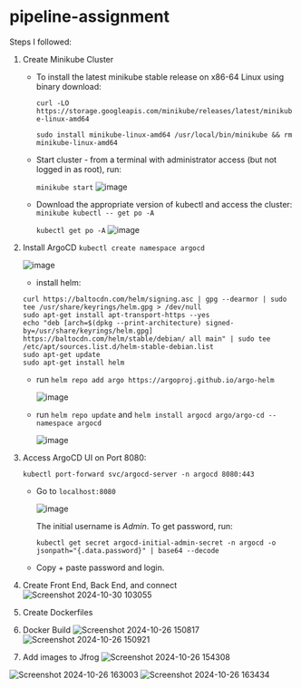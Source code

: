 # pipeline-assignment

Steps I followed:

1. Create Minikube Cluster
   - To install the latest minikube stable release on x86-64 Linux using binary download:
     
     ```curl -LO https://storage.googleapis.com/minikube/releases/latest/minikube-linux-amd64```
     
     ```sudo install minikube-linux-amd64 /usr/local/bin/minikube && rm minikube-linux-amd64```
   - Start cluster - from a terminal with administrator access (but not logged in as root), run:

     ```minikube start```
     ![image](https://github.com/user-attachments/assets/058e95af-2989-491b-bba4-d4e750b4be17)
     
   - Download the appropriate version of kubectl and access the cluster:
     ```minikube kubectl -- get po -A```

     ```kubectl get po -A```
     ![image](https://github.com/user-attachments/assets/3c42bfe8-ea4d-4449-96e9-c9ee1f5956f4)

2. Install ArgoCD
   ```kubectl create namespace argocd```
   
   ![image](https://github.com/user-attachments/assets/7f7585fb-1cd3-414c-87b2-32ee1a04d86b)

   - install helm:

   ```
   curl https://baltocdn.com/helm/signing.asc | gpg --dearmor | sudo tee /usr/share/keyrings/helm.gpg > /dev/null
   sudo apt-get install apt-transport-https --yes
   echo "deb [arch=$(dpkg --print-architecture) signed-by=/usr/share/keyrings/helm.gpg] https://baltocdn.com/helm/stable/debian/ all main" | sudo tee /etc/apt/sources.list.d/helm-stable-debian.list
   sudo apt-get update
   sudo apt-get install helm
   ```

   - run ```helm repo add argo https://argoproj.github.io/argo-helm```
     
     ![image](https://github.com/user-attachments/assets/d23f1dd2-2a6a-4002-b27f-12f2cd8e78fc)
  
   - run ```helm repo update``` and ```helm install argocd argo/argo-cd --namespace argocd```

     ![image](https://github.com/user-attachments/assets/ed6d03fd-13ed-4184-872b-e650b5e402f8)
     
3. Access ArgoCD UI on Port 8080:
   
   ```kubectl port-forward svc/argocd-server -n argocd 8080:443```

   - Go to ```localhost:8080```
  
     ![image](https://github.com/user-attachments/assets/1ee5c58d-345f-4a3a-8cae-07dbffe7c934)

     The initial username is _Admin_. To get password, run:
     
     ```kubectl get secret argocd-initial-admin-secret -n argocd -o jsonpath="{.data.password}" | base64 --decode```

   - Copy + paste password and login.

4. Create Front End, Back End, and connect
   ![Screenshot 2024-10-30 103055](https://github.com/user-attachments/assets/cd36efe6-c463-405c-8145-2b4f0f8e5908)

6. Create Dockerfiles
7. Docker Build
   ![Screenshot 2024-10-26 150817](https://github.com/user-attachments/assets/9d5bf106-0593-4593-b357-87a0f924dd36)
   ![Screenshot 2024-10-26 150921](https://github.com/user-attachments/assets/9075b998-aa1c-493a-9c79-c19b91d8b9b6)

8. Add images to Jfrog
![Screenshot 2024-10-26 154308](https://github.com/user-attachments/assets/dea1a98e-65cc-4ef9-9960-93653b433727)

![Screenshot 2024-10-26 163003](https://github.com/user-attachments/assets/a5c3b18c-3e3b-4e7d-a181-a58878e1f56a)
![Screenshot 2024-10-26 163434](https://github.com/user-attachments/assets/5e95fcef-553c-4257-a95c-3dabc1577f4d)


